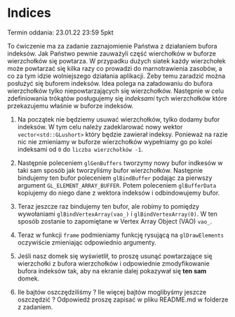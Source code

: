 # Indices 
Termin oddania: 23.01.22 23:59 5pkt

To ćwiczenie ma za zadanie zaznajomienie Państwa z działaniem bufora indeksów. Jak Państwo pewnie zauważyli część wierchołków w buforze wierzchołków się powtarza. W przypadku dużych siatek każdy wierzchołek może powtarzać się kilka razy co prowadzi do marnotrawienia zasobów, a co za tym idzie wolniejszego działania aplikacji.  Żeby temu zaradzić można posłużyć się buforem indeksów. Idea polega na załadowaniu do bufora wierzchołków tylko niepowtarzających  się wierzchołków. Następnie w celu zdefiniowania trókątów  posługujemy  się _indeksami_ tych wierzchołków które przekazujemu właśnie w buforze indeksów.


1. Na początek nie będziemy usuwać wierzchołków, tylko dodamy bufor indeksów.  W tym celu należy zadeklarować nowy wektor `vector<std::GLushort>` który będzie zawierał indeksy. Ponieważ na razie nic nie zmieniamy w buforze wierzchołków wypełniamy go po kolei indeksami od `0` do `liczba wierzchołków -1`. 

1. Następnie  poleceniem `glGenBuffers` tworzymy nowy bufor indkesów w taki sam sposób jak tworzyliśmy bufor wierzchołków. Następnie bindujemy ten bufor poleceniem `glBindBuffer` podając za pierwszy argument `GL_ELEMENT_ARRAY_BUFFER`. Potem poleceniem `glBufferData` kopiujemy do niego dane z wektora indeksów i odbindowujemy bufor. 

1. Teraz   jeszcze raz bindujemy ten bufor, ale robimy to pomiędzy wywołaniami `glBindVertexArray(vao_)` i `glBindVertexArray(0)`. W ten sposób  zostanie to zapomiętane w Vertex Array Object (VAO) `vao_`. 

1. Teraz  w funkcji `frame` podmieniamy  funkcję rysującą na `glDrawElements` oczywiście zmieniając odpowiednio argumenty. 

1. Jeśli nasz domek się wyświetlił, to proszę usunąć powtarzające się wierzchołki z bufora wierzchołków i odpowiednie zmodyfikowanie bufora indeksów tak, aby na ekranie dalej pokazywał się __ten sam__ domek. 

1. Ile bajtów oszczędziliśmy ? Ile więcej bajtów moglibyśmy jeszcze oszczędzić ? Odpowiedź proszę zapisać w pliku README.md w folderze z zadaniem. 
